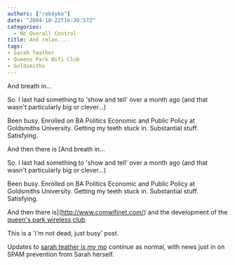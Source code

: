 ```yaml
---
authors: ["robdyke"]
date: "2004-10-22T16:30:57Z"
categories:
  - No Overall Control
title: And relax....
tags:
- Sarah Teather
- Queens Park Wifi Club
- Goldsmiths
---
```

And breath in...

So. I last had something to 'show and tell' over a month ago (and that wasn't particularly big or clever...)

Been busy. Enrolled on BA Politics Economic and Public Policy at Goldsmiths University. Getting my teeth stuck in. Substantial stuff. Satisfying.

And then there is [And breath in...

So. I last had something to 'show and tell' over a month ago (and that wasn't particularly big or clever...)

Been busy. Enrolled on BA Politics Economic and Public Policy at Goldsmiths University. Getting my teeth stuck in. Substantial stuff. Satisfying.

And then there is](http://www.comwifinet.com/) and the development of the [queen's park wireless club](http://www.queenspark.me.uk/).

This is a 'i'm not dead, just busy' post.

Updates to [sarah teather is my mp](http://sarah-teather-mp.blogspot.com/) continue as normal, with news just in on SPAM prevention from Sarah herself.
